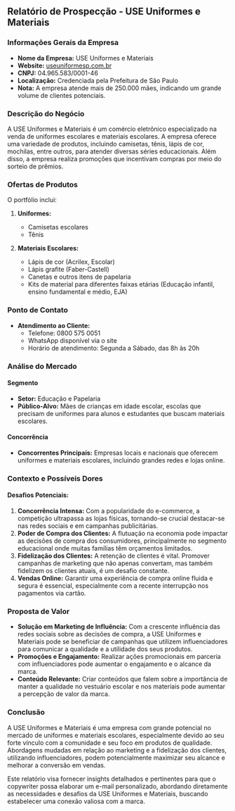 ## Relatório de Prospecção - USE Uniformes e Materiais

### Informações Gerais da Empresa

- **Nome da Empresa:** USE Uniformes e Materiais
- **Website:** [useuniformesp.com.br](http://www.useuniformesp.com.br)
- **CNPJ:** 04.965.583/0001-46
- **Localização:** Credenciada pela Prefeitura de São Paulo
- **Nota:** A empresa atende mais de 250.000 mães, indicando um grande volume de clientes potenciais.

### Descrição do Negócio

A USE Uniformes e Materiais é um comércio eletrônico especializado na venda de uniformes escolares e materiais escolares. A empresa oferece uma variedade de produtos, incluindo camisetas, tênis, lápis de cor, mochilas, entre outros, para atender diversas séries educacionais. Além disso, a empresa realiza promoções que incentivam compras por meio do sorteio de prêmios.

### Ofertas de Produtos
O portfólio inclui:

1. **Uniformes:**
   - Camisetas escolares
   - Tênis

2. **Materiais Escolares:**
   - Lápis de cor (Acrilex, Escolar)
   - Lápis grafite (Faber-Castell)
   - Canetas e outros itens de papelaria
   - Kits de material para diferentes faixas etárias (Educação infantil, ensino fundamental e médio, EJA)

### Ponto de Contato
- **Atendimento ao Cliente:**
  - Telefone: 0800 575 0051
  - WhatsApp disponível via o site
  - Horário de atendimento: Segunda a Sábado, das 8h às 20h

### Análise do Mercado

#### Segmento
- **Setor:** Educação e Papelaria
- **Público-Alvo:** Mães de crianças em idade escolar, escolas que precisam de uniformes para alunos e estudantes que buscam materiais escolares.

#### Concorrência
- **Concorrentes Principais:** Empresas locais e nacionais que oferecem uniformes e materiais escolares, incluindo grandes redes e lojas online.

### Contexto e Possíveis Dores

#### Desafios Potenciais:
1. **Concorrência Intensa:** Com a popularidade do e-commerce, a competição ultrapassa as lojas físicas, tornando-se crucial destacar-se nas redes sociais e em campanhas publicitárias.
2. **Poder de Compra dos Clientes:** A flutuação na economia pode impactar as decisões de compra dos consumidores, principalmente no segmento educacional onde muitas famílias têm orçamentos limitados.
3. **Fidelização dos Clientes:** A retenção de clientes é vital. Promover campanhas de marketing que não apenas convertam, mas também fidelizem os clientes atuais, é um desafio constante.
4. **Vendas Online:** Garantir uma experiência de compra online fluida e segura é essencial, especialmente com a recente interrupção nos pagamentos via cartão.

### Proposta de Valor

- **Solução em Marketing de Influência:** Com a crescente influência das redes sociais sobre as decisões de compra, a USE Uniformes e Materiais pode se beneficiar de campanhas que utilizem influenciadores para comunicar a qualidade e a utilidade dos seus produtos.
- **Promoções e Engajamento:** Realizar ações promocionais em parceria com influenciadores pode aumentar o engajamento e o alcance da marca.
- **Conteúdo Relevante:** Criar conteúdos que falem sobre a importância de manter a qualidade no vestuário escolar e nos materiais pode aumentar a percepção de valor da marca.

### Conclusão

A USE Uniformes e Materiais é uma empresa com grande potencial no mercado de uniformes e materiais escolares, especialmente devido ao seu forte vínculo com a comunidade e seu foco em produtos de qualidade. Abordagens mudadas em relação ao marketing e a fidelização dos clientes, utilizando influenciadores, podem potencialmente maximizar seu alcance e melhorar a conversão em vendas. 

Este relatório visa fornecer insights detalhados e pertinentes para que o copywriter possa elaborar um e-mail personalizado, abordando diretamente as necessidades e desafios da USE Uniformes e Materiais, buscando estabelecer uma conexão valiosa com a marca.